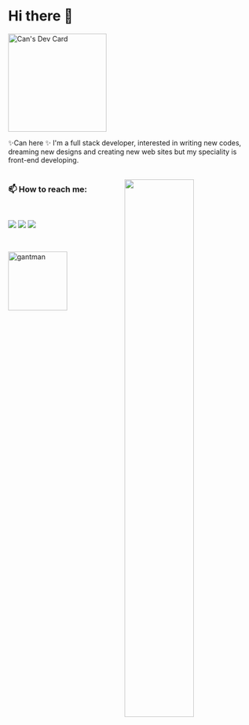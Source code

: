 # Hi there 👋
<a href="https://app.daily.dev/nigranac"><img src="https://api.daily.dev/devcards/d9ee6a14b9ed47c09801305da9fb353b.png?r=hnc" width="200" alt="Can's Dev Card"/></a>


<!-- <img src="https://github.com/nigranac/Nigranac/blob/main/react-native.gif" alt="react-native" width="100" height="100" align="right"> -->



 ✨Can here ✨ I'm a full stack developer, interested in writing new codes,
 dreaming new designs and creating new web sites but 
 my speciality is front-end developing. 
</br>
</br>

<img src="https://github-readme-stats.vercel.app/api?username=nigranac&show_icons=true&theme=tokyonight" align="right"  width="53%">



### 📫 How to reach me:
</br>

[<img src="https://cdn2.iconfinder.com/data/icons/colorful-guache-social-media-logos-1/159/social-media_gmail-64.png"/>](mailto:can.argin.16@gmail.com)
[<img target="_blank" src="https://cdn2.iconfinder.com/data/icons/social-micon/512/medium-64.png"/>](https://can16.medium.com/)
[<img target="_blank" src="https://cdn4.iconfinder.com/data/icons/colorful-guache-social-media-logos-1/159/social-media_linkedin-64.png"/>](https://www.linkedin.com/in/can-argin/)

<!-- <div>
 <a href="https://www.linkedin.com/in/can-argin-9b50221a7/" target="_blank">
    <img src="https://img.shields.io/badge/%20-linkedin-0072b1" alt="https://www.linkedin.com/in/can-argin-9b50221a7/" width=80px>
</a>
 <a href="mailto:can.argin.16@gmail.com" target="_blank">
    <img src="https://img.shields.io/badge/%20-gmail-B23121" alt="mailto:can.argin.16@gmail.com"  width=62x>
</a>
 <a href="https://can16.medium.com/" target="_blank">
    <img src="https://img.shields.io/badge/%20-medium-black" alt="https://can16.medium.com/" width=87px>
</a>
 </div> -->
</br>

 <p align="left"> <img src="https://komarev.com/ghpvc/?username=nigranac&color=yellowgreen&style=flat-square" alt="gantman" width=120px /> </p>
 
<!-- [![Top Langs](https://github-readme-stats.vercel.app/api/top-langs/?username=nigranac&layout=compact)](https://github.com/anuraghazra/github-readme-stats) -->

<!--
**nigranac/Nigranac** is a ✨ _special_ ✨ repository because its `README.md` (this file) appears on your GitHub profile.


- 🔭 I’m currently working on ...
- 🌱 I’m currently learning ...
- 👯 I’m looking to collaborate on ...
- 🤔 I’m looking for help with ...
- 💬 Ask me about ...
- 📫 How to reach me: ...
- 😄 Pronouns: ...
- ⚡ Fun fact: ...
-->
